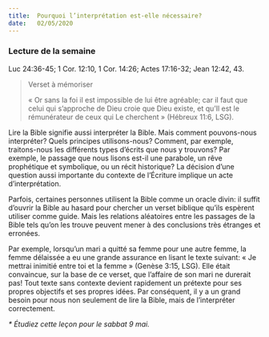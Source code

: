 ```yaml
---
title:  Pourquoi l’interprétation est-elle nécessaire?
date:   02/05/2020
---
```


### Lecture de la semaine
Luc 24:36-45; 1 Cor. 12:10, 1 Cor. 14:26; Actes 17:16-32; Jean 12:42, 43.

> <p>Verset à mémoriser</p>
> « Or sans la foi il est impossible de lui être agréable; car il faut que celui qui s’approche de Dieu croie que Dieu existe, et qu’Il est le rémunérateur de ceux qui Le cherchent » (Hébreux 11:6, LSG).

Lire la Bible signifie aussi interpréter la Bible. Mais comment pouvons-nous interpréter? Quels principes utilisons-nous? Comment, par exemple, traitons-nous les différents types d’écrits que nous y trouvons? Par exemple, le passage que nous lisons est-il une parabole, un rêve prophétique et symbolique, ou un récit historique? La décision d’une question aussi importante du contexte de l’Écriture implique un acte d’interprétation.

Parfois, certaines personnes utilisent la Bible comme un oracle divin: il suffit d’ouvrir la Bible au hasard pour chercher un verset biblique qu’ils espèrent utiliser comme guide. Mais les relations aléatoires entre les passages de la Bible tels qu’on les trouve peuvent mener à des conclusions très étranges et erronées.

Par exemple, lorsqu’un mari a quitté sa femme pour une autre femme, la femme délaissée a eu une grande assurance en lisant le texte suivant: « Je mettrai inimitié entre toi et la femme »  (Genèse 3:15, LSG). Elle était convaincue, sur la base de ce verset, que l’affaire de son mari ne durerait pas! Tout texte sans contexte devient rapidement un prétexte pour ses propres objectifs et ses propres idées. Par conséquent, il y a un grand besoin pour nous non seulement de lire la Bible, mais de l’interpréter correctement.

_* Étudiez cette leçon pour le sabbat 9 mai._
